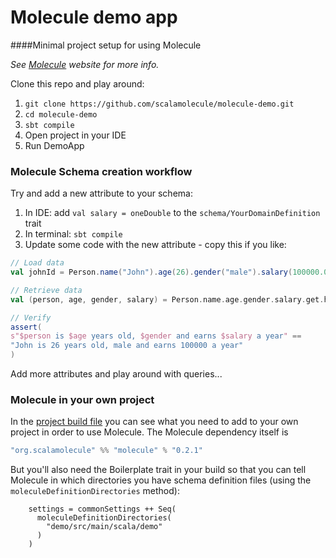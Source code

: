 # Molecule demo app

####Minimal project setup for using Molecule

_See [Molecule](http://scalamolecule.org) website for more info._

Clone this repo and play around:

1. `git clone https://github.com/scalamolecule/molecule-demo.git`
2. `cd molecule-demo`
3. `sbt compile`
4. Open project in your IDE
5. Run DemoApp


### Molecule Schema creation workflow

Try and add a new attribute to your schema:

  1. In IDE: add `val salary = oneDouble` to the `schema/YourDomainDefinition` trait
  2. In terminal: `sbt compile`
  2. Update some code with the new attribute - copy this if you like:
  
```scala
// Load data
val johnId = Person.name("John").age(26).gender("male").salary(100000.00).add.id

// Retrieve data
val (person, age, gender, salary) = Person.name.age.gender.salary.get.head

// Verify
assert(
s"$person is $age years old, $gender and earns $salary a year" ==
"John is 26 years old, male and earns 100000 a year"
)
```
      
Add more attributes and play around with queries...


### Molecule in your own project

In the [project build file]() you can see what you need to add to your own project
in order to use Molecule. The Molecule dependency itself is

```scala
"org.scalamolecule" %% "molecule" % "0.2.1"
```

But you'll also need the Boilerplate trait in your build so that you can tell Molecule 
in which directories you have schema definition files (using the `moleculeDefinitionDirectories` method):

```
    settings = commonSettings ++ Seq(
      moleculeDefinitionDirectories(
        "demo/src/main/scala/demo"
      )
    )
```